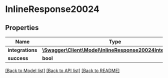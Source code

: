 # InlineResponse20024

## Properties
Name | Type | Description | Notes
------------ | ------------- | ------------- | -------------
**integrations** | [**\Swagger\Client\Model\InlineResponse20024Integrations[]**](InlineResponse20024Integrations.md) |  | [optional] 
**success** | **bool** |  | [optional] 

[[Back to Model list]](../../README.md#documentation-for-models) [[Back to API list]](../../README.md#documentation-for-api-endpoints) [[Back to README]](../../README.md)

